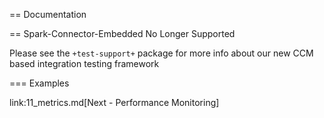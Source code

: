 == Documentation

== Spark-Connector-Embedded No Longer Supported

Please see the `+test-support+` package for more info about our new CCM
based integration testing framework

=== Examples

link:11_metrics.md[Next - Performance Monitoring]
